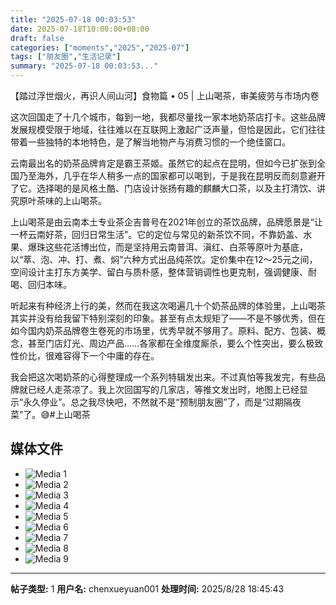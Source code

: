 ```yaml
---
title: "2025-07-18 00:03:53"
date: 2025-07-18T10:00:00+08:00
draft: false
categories: ["moments","2025","2025-07"]
tags: ["朋友圈","生活记录"]
summary: "2025-07-18 00:03:53..."
---
```


【踏过浮世烟火，再识人间山河】食物篇 • 05 | 上山喝茶，审美疲劳与市场内卷

这次回国走了十几个城市，每到一地，我都尽量找一家本地奶茶店打卡。这些品牌发展规模受限于地域，往往难以在互联网上激起广泛声量，但恰是因此，它们往往带着一些独特的本地特色，是了解当地物产与消费习惯的一个绝佳窗口。

云南最出名的奶茶品牌肯定是霸王茶姬。虽然它的起点在昆明，但如今已扩张到全国乃至海外，几乎在华人稍多一点的国家都可以喝到，于是我在昆明反而刻意避开了它。选择喝的是风格土酷、门店设计张扬有趣的麒麟大口茶，以及主打清饮、讲究原叶茶味的上山喝茶。

上山喝茶是由云南本土专业茶企吉普号在2021年创立的茶饮品牌，品牌愿景是“让一杯云南好茶，回归日常生活”。它的定位与常见的新茶饮不同，不靠奶盖、水果、爆珠这些花活博出位，而是坚持用云南普洱、滇红、白茶等原叶为基底，以“萃、泡、冲、打、煮、焖”六种方式出品纯茶饮。定价集中在12～25元之间，空间设计主打东方美学、留白与质朴感，整体营销调性也更克制，强调健康、耐喝、回归本味。

听起来有种经济上行的美，然而在我这次喝遍几十个奶茶品牌的体验里，上山喝茶其实并没有给我留下特别深刻的印象。甚至有点太规矩了——不是不够优秀，但在如今国内奶茶品牌卷生卷死的市场里，优秀早就不够用了。原料、配方、包装、概念，甚至门店灯光、周边产品……各家都在全维度厮杀，要么个性突出，要么极致性价比，很难容得下一个中庸的存在。

我会把这次喝奶茶的心得整理成一个系列特辑发出来。不过真怕等我发完，有些品牌就已经人走茶凉了。我上次回国写的几家店，等推文发出时，地图上已经显示“永久停业”。总之我尽快吧，不然就不是“预制朋友圈”了，而是“过期隔夜菜”了。😅
​
​#上山喝茶

## 媒体文件

- ![Media 1](/Moments/photos/2025-07-18/202507180003530.jpg)
- ![Media 2](/Moments/photos/2025-07-18/202507180003531.jpg)
- ![Media 3](/Moments/photos/2025-07-18/202507180003532.jpg)
- ![Media 4](/Moments/photos/2025-07-18/202507180003533.jpg)
- ![Media 5](/Moments/photos/2025-07-18/202507180003534.jpg)
- ![Media 6](/Moments/photos/2025-07-18/202507180003535.jpg)
- ![Media 7](/Moments/photos/2025-07-18/202507180003536.jpg)
- ![Media 8](/Moments/photos/2025-07-18/202507180003537.jpg)
- ![Media 9](/Moments/photos/2025-07-18/202507180003538.jpg)

---

**帖子类型:** 1
**用户名:** chenxueyuan001
**处理时间:** 2025/8/28 18:45:43